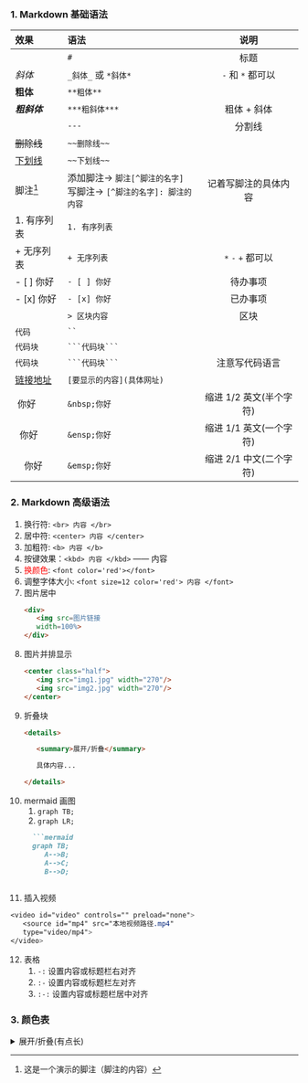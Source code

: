 ### 1. Markdown 基础语法

<div align=center>

| 效果 | 语法 | 说明 |
| :- | :- | :-: |
||`#`|标题|
| _斜体_ |`_斜体_` 或 `*斜体*`| `-` 和 `*` 都可以 |
| **粗体** |`**粗体**`|  |
| ***粗斜体*** |`***粗斜体***`| 粗体 + 斜体 |
|  |`---`| 分割线 |
| ~~删除线~~ |`~~删除线~~`|  |
| <u>下划线</u> |`~~下划线~~`|  |
| 脚注[^脚注的名字] | 添加脚注→ `脚注[^脚注的名字]`<br>写脚注→ `[^脚注的名字]: 脚注的内容`| 记着写脚注的具体内容 |
| 1. 有序列表 |`1. 有序列表`|  |
| + 无序列表 |`+ 无序列表`| `*` `-` `+` 都可以 |
| - [ ] 你好 |`- [ ] 你好`| 待办事项 |
| - [x] 你好 |`- [x] 你好`| 已办事项 |
|  |`> 区块内容`| 区块 |
| `代码` |` `` `|  |
| ```代码块``` |` ```代码块``` `|  |
| ```代码块``` |` ```代码块``` `| 注意写代码语言 |
| [链接地址](https://blog.csdn.net/weixin_44878336) |`[要显示的内容](具体网址)`|  |
| &nbsp;你好 |`&nbsp;你好`| 缩进 1/2 英文(半个字符) |
| &ensp;你好 |`&ensp;你好`| 缩进 1/1 英文(一个字符) |
| &emsp;你好 |`&emsp;你好`| 缩进 2/1 中文(二个字符) |

</div>

[^脚注的名字]: 这是一个演示的脚注（脚注的内容）

### 2. Markdown 高级语法

1. 换行符: `<br> 内容 </br>`
2. 居中符: `<center> 内容 </center>`
3. 加粗符: `<b> 内容 </b>`
4. 按键效果：`<kbd> 内容 </kbd>` —— <kbd> 内容 </kbd>
5. <font color='red'>换颜色</font>: `<font color='red'></font>`
6. 调整字体大小: `<font size=12 color='red'> 内容 </font>`
7. 图片居中
   ```markdown
   <div>
      <img src=图片链接
      width=100%>
   </div>
   ```
8. 图片并排显示
   ```markdown
   <center class="half">
      <img src="img1.jpg" width="270"/>
      <img src="img2.jpg" width="270"/>
   </center>
   ```
9. 折叠块
   ```markdown
   <details>

      <summary>展开/折叠</summary>

      具体内容...

   </details>
   ```
10. mermaid 画图
    1.  `graph TB;`
    2.  `graph LR;`
    ```markdown
      ```mermaid
      graph TB;
         A-->B;
         A-->C;
         B-->D;
      ```
    ```
11. 插入视频
   ```css
   <video id="video" controls="" preload="none"> 
      <source id="mp4" src="本地视频路径.mp4"
      type="video/mp4"> 
   </video>
   ```
12. 表格
    1. `-:` 设置内容或标题栏右对齐
    2. `:-` 设置内容或标题栏左对齐
    3. `:-:` 设置内容或标题栏居中对齐

### 3. 颜色表

<details>

<summary>展开/折叠(有点长)</summary>

> 在 Github 中可能无法正常显示字体颜色。

<div align="center">

| 颜色名 | 十六进制颜色值 | 颜色 |
|----------------------|--------------|-------------------|
| <font color="#F0F8FF">AliceBlue</font> | #F0F8FF | rgb(240, 248, 255) |
| <font color="#FAEBD7">AntiqueWhite</font> | #FAEBD7 | rgb(250, 235, 215) |
| <font color="#00FFFF">Aqua</font> | #00FFFF | rgb(0, 255, 255) |
| <font color="#7FFFD4">Aquamarine</font> | #7FFFD4 | rgb(127, 255, 212) |
| <font color="#F0FFFF">Azure</font> | #F0FFFF | rgb(240, 255, 255) |
| <font color="#F5F5DC">Beige</font> | #F5F5DC | rgb(245, 245, 220) |
| <font color="#FFE4C4">Bisque</font> | #FFE4C4 | rgb(255, 228, 196) |
| <font color="#000000">Black</font> | #000000 | rgb(0, 0, 0) |
| <font color="#FFEBCD">BlanchedAlmond</font> | #FFEBCD | rgb(255, 235, 205) |
| <font color="#0000FF">Blue</font> | #0000FF | rgb(0, 0, 255) |
| <font color="#8A2BE2">BlueViolet</font> | #8A2BE2 | rgb(138, 43, 226) |
| <font color="#A52A2A">Brown</font> | #A52A2A | rgb(165, 42, 42) |
| <font color="#DEB887">BurlyWood</font> | #DEB887 | rgb(222, 184, 135) |
| <font color="#5F9EA0">CadetBlue</font> | #5F9EA0 | rgb(95, 158, 160) |
| <font color="#7FFF00">Chartreuse</font> | #7FFF00 | rgb(127, 255, 0) |
| <font color="#D2691E">Chocolate</font> | #D2691E | rgb(210, 105, 30) |
| <font color="#FF7F50">Coral</font> | #FF7F50 | rgb(255, 127, 80) |
| <font color="#6495ED">CornflowerBlue</font> | #6495ED | rgb(100, 149, 237) |
| <font color="#FFF8DC">Cornsilk</font> | #FFF8DC | rgb(255, 248, 220) |
| <font color="#DC143C">Crimson</font> | #DC143C | rgb(220, 20, 60) |
| <font color="#00FFFF">Cyan</font> | #00FFFF | rgb(0, 255, 255) |
| <font color="#00008B">DarkBlue</font> | #00008B | rgb(0, 0, 139) |
| <font color="#008B8B">DarkCyan</font> | #008B8B | rgb(0, 139, 139) |
| <font color="#B8860B">DarkGoldenRod</font> | #B8860B | rgb(184, 134, 11) |
| <font color="#A9A9A9">DarkGray</font> | #A9A9A9 | rgb(169, 169, 169) |
| <font color="#006400">DarkGreen</font> | #006400 | rgb(0, 100, 0) |
| <font color="#BDB76B">DarkKhaki</font> | #BDB76B | rgb(189, 183, 107) |
| <font color="#8B008B">DarkMagenta</font> | #8B008B | rgb(139, 0, 139) |
| <font color="#556B2F">DarkOliveGreen</font> | #556B2F | rgb(85, 107, 47) |
| <font color="#FF8C00">Darkorange</font> | #FF8C00 | rgb(255, 140, 0) |
| <font color="#9932CC">DarkOrchid</font> | #9932CC | rgb(153, 50, 204) |
| <font color="#8B0000">DarkRed</font> | #8B0000 | rgb(139, 0, 0) |
| <font color="#E9967A">DarkSalmon</font> | #E9967A | rgb(233, 150, 122) |
| <font color="#8FBC8F">DarkSeaGreen</font> | #8FBC8F | rgb(143, 188, 143) |
| <font color="#483D8B">DarkSlateBlue</font> | #483D8B | rgb(72, 61, 139) |
| <font color="#2F4F4F">DarkSlateGray</font> | #2F4F4F | rgb(47, 79, 79) |
| <font color="#00CED1">DarkTurquoise</font> | #00CED1 | rgb(0, 206, 209) |
| <font color="#9400D3">DarkViolet</font> | #9400D3 | rgb(148, 0, 211) |
| <font color="#FF1493">DeepPink</font> | #FF1493 | rgb(255, 20, 147) |
| <font color="#00BFFF">DeepSkyBlue</font> | #00BFFF | rgb(0, 191, 255) |
| <font color="#696969">DimGray</font> | #696969 | rgb(105, 105, 105) |
| <font color="#1E90FF">DodgerBlue</font> | #1E90FF | rgb(30, 144, 255) |
| <font color="#D19275">Feldspar</font> | #D19275 | rgb(209, 146, 117) |
| <font color="#B22222">FireBrick</font> | #B22222 | rgb(178, 34, 34) |
| <font color="#FFFAF0">FloralWhite</font> | #FFFAF0 | rgb(255, 250, 240) |
| <font color="#228B22">ForestGreen</font> | #228B22 | rgb(34, 139, 34) |
| <font color="#FF00FF">Fuchsia</font> | #FF00FF | rgb(255, 0, 255) |
| <font color="#DCDCDC">Gainsboro</font> | #DCDCDC | rgb(220, 220, 220) |
| <font color="#F8F8FF">GhostWhite</font> | #F8F8FF | rgb(248, 248, 255) |
| <font color="#FFD700">Gold</font> | #FFD700 | rgb(255, 215, 0) |
| <font color="#DAA520">GoldenRod</font> | #DAA520 | rgb(218, 165, 32) |
| <font color="#808080">Gray</font> | #808080 | rgb(128, 128, 128) |
| <font color="#008000">Green</font> | #008000 | rgb(0, 128, 0) |
| <font color="#ADFF2F">GreenYellow</font> | #ADFF2F | rgb(173, 255, 47) |
| <font color="#F0FFF0">HoneyDew</font> | #F0FFF0 | rgb(240, 255, 240) |
| <font color="#FF69B4">HotPink</font> | #FF69B4 | rgb(255, 105, 180) |
| <font color="#CD5C5C">IndianRed</font> | #CD5C5C | rgb(205, 92, 92) |
| <font color="#4B0082">Indigo</font> | #4B0082 | rgb(75, 0, 130) |
| <font color="#FFFFF0">Ivory</font> | #FFFFF0 | rgb(255, 255, 240) |
| <font color="#F0E68C">Khaki</font> | #F0E68C | rgb(240, 230, 140) |
| <font color="#E6E6FA">Lavender</font> | #E6E6FA | rgb(230, 230, 250) |
| <font color="#FFF0F5">LavenderBlush</font> | #FFF0F5 | rgb(255, 240, 245) |
| <font color="#7CFC00">LawnGreen</font> | #7CFC00 | rgb(124, 252, 0) |
| <font color="#FFFACD">LemonChiffon</font> | #FFFACD | rgb(255, 250, 205) |
| <font color="#ADD8E6">LightBlue</font> | #ADD8E6 | rgb(173, 216, 230) |
| <font color="#F08080">LightCoral</font> | #F08080 | rgb(240, 128, 128) |
| <font color="#E0FFFF">LightCyan</font> | #E0FFFF | rgb(224, 255, 255) |
| <font color="#FAFAD2">LightGoldenRodYellow</font> | #FAFAD2 | rgb(250, 250, 210) |
| <font color="#D3D3D3">LightGrey</font> | #D3D3D3 | rgb(211, 211, 211) |
| <font color="#90EE90">LightGreen</font> | #90EE90 | rgb(144, 238, 144) |
| <font color="#FFB6C1">LightPink</font> | #FFB6C1 | rgb(255, 182, 193) |
| <font color="#FFA07A">LightSalmon</font> | #FFA07A | rgb(255, 160, 122) |
| <font color="#20B2AA">LightSeaGreen</font> | #20B2AA | rgb(32, 178, 170) |
| <font color="#87CEFA">LightSkyBlue</font> | #87CEFA | rgb(135, 206, 250) |
| <font color="#8470FF">LightSlateBlue</font> | #8470FF | rgb(132, 112, 255) |
| <font color="#778899">LightSlateGray</font> | #778899 | rgb(119, 136, 153) |
| <font color="#B0C4DE">LightSteelBlue</font> | #B0C4DE | rgb(176, 196, 222) |
| <font color="#FFFFE0">LightYellow</font> | #FFFFE0 | rgb(255, 255, 224) |
| <font color="#00FF00">Lime</font> | #00FF00 | rgb(0, 255, 0) |
| <font color="#32CD32">LimeGreen</font> | #32CD32 | rgb(50, 205, 50) |
| <font color="#FAF0E6">Linen</font> | #FAF0E6 | rgb(250, 240, 230) |
| <font color="#FF00FF">Magenta</font> | #FF00FF | rgb(255, 0, 255) |
| <font color="#800000">Maroon</font> | #800000 | rgb(128, 0, 0) |
| <font color="#66CDAA">MediumAquaMarine</font> | #66CDAA | rgb(102, 205, 170) |
| <font color="#0000CD">MediumBlue</font> | #0000CD | rgb(0, 0, 205) |
| <font color="#BA55D3">MediumOrchid</font> | #BA55D3 | rgb(186, 85, 211) |
| <font color="#9370D8">MediumPurple</font> | #9370D8 | rgb(147, 112, 216) |
| <font color="#3CB371">MediumSeaGreen</font> | #3CB371 | rgb(60, 179, 113) |
| <font color="#7B68EE">MediumSlateBlue</font> | #7B68EE | rgb(123, 104, 238) |
| <font color="#00FA9A">MediumSpringGreen</font> | #00FA9A | rgb(0, 250, 154) |
| <font color="#48D1CC">MediumTurquoise</font> | #48D1CC | rgb(72, 209, 204) |
| <font color="#C71585">MediumVioletRed</font> | #C71585 | rgb(199, 21, 133) |
| <font color="#191970">MidnightBlue</font> | #191970 | rgb(25, 25, 112) |
| <font color="#F5FFFA">MintCream</font> | #F5FFFA | rgb(245, 255, 250) |
| <font color="#FFE4E1">MistyRose</font> | #FFE4E1 | rgb(255, 228, 225) |
| <font color="#FFE4B5">Moccasin</font> | #FFE4B5 | rgb(255, 228, 181) |
| <font color="#FFDEAD">NavajoWhite</font> | #FFDEAD | rgb(255, 222, 173) |
| <font color="#000080">Navy</font> | #000080 | rgb(0, 0, 128) |
| <font color="#FDF5E6">OldLace</font> | #FDF5E6 | rgb(253, 245, 230) |
| <font color="#808000">Olive</font> | #808000 | rgb(128, 128, 0) |
| <font color="#6B8E23">OliveDrab</font> | #6B8E23 | rgb(107, 142, 35) |
| <font color="#FFA500">Orange</font> | #FFA500 | rgb(255, 165, 0) |
| <font color="#FF4500">OrangeRed</font> | #FF4500 | rgb(255, 69, 0) |
| <font color="#DA70D6">Orchid</font> | #DA70D6 | rgb(218, 112, 214) |
| <font color="#EEE8AA">PaleGoldenRod</font> | #EEE8AA | rgb(238, 232, 170) |
| <font color="#98FB98">PaleGreen</font> | #98FB98 | rgb(152, 251, 152) |
| <font color="#AFEEEE">PaleTurquoise</font> | #AFEEEE | rgb(175, 238, 238) |
| <font color="#D87093">PaleVioletRed</font> | #D87093 | rgb(216, 112, 147) |
| <font color="#FFEFD5">PapayaWhip</font> | #FFEFD5 | rgb(255, 239, 213) |
| <font color="#FFDAB9">PeachPuff</font> | #FFDAB9 | rgb(255, 218, 185) |
| <font color="#CD853F">Peru</font> | #CD853F | rgb(205, 133, 63) |
| <font color="#FFC0CB">Pink</font> | #FFC0CB | rgb(255, 192, 203) |
| <font color="#DDA0DD">Plum</font> | #DDA0DD | rgb(221, 160, 221) |
| <font color="#B0E0E6">PowderBlue</font> | #B0E0E6 | rgb(176, 224, 230) |
| <font color="#800080">Purple</font> | #800080 | rgb(128, 0, 128) |
| <font color="#FF0000">Red</font> | #FF0000 | rgb(255, 0, 0) |
| <font color="#BC8F8F">RosyBrown</font> | #BC8F8F | rgb(188, 143, 143) |
| <font color="#4169E1">RoyalBlue</font> | #4169E1 | rgb(65, 105, 225) |
| <font color="#8B4513">SaddleBrown</font> | #8B4513 | rgb(139, 69, 19) |
| <font color="#FA8072">Salmon</font> | #FA8072 | rgb(250, 128, 114) |
| <font color="#F4A460">SandyBrown</font> | #F4A460 | rgb(244, 164, 96) |
| <font color="#2E8B57">SeaGreen</font> | #2E8B57 | rgb(46, 139, 87) |
| <font color="#FFF5EE">SeaShell</font> | #FFF5EE | rgb(255, 245, 238) |
| <font color="#A0522D">Sienna</font> | #A0522D | rgb(160, 82, 45) |
| <font color="#C0C0C0">Silver</font> | #C0C0C0 | rgb(192, 192, 192) |
| <font color="#87CEEB">SkyBlue</font> | #87CEEB | rgb(135, 206, 235) |
| <font color="#6A5ACD">SlateBlue</font> | #6A5ACD | rgb(106, 90, 205) |
| <font color="#708090">SlateGray</font> | #708090 | rgb(112, 128, 144) |
| <font color="#FFFAFA">Snow</font> | #FFFAFA | rgb(255, 250, 250) |
| <font color="#00FF7F">SpringGreen</font> | #00FF7F | rgb(0, 255, 127) |
| <font color="#4682B4">SteelBlue</font> | #4682B4 | rgb(70, 130, 180) |
| <font color="#D2B48C">Tan</font> | #D2B48C | rgb(210, 180, 140) |
| <font color="#008080">Teal</font> | #008080 | rgb(0, 128, 128) |
| <font color="#D8BFD8">Thistle</font> | #D8BFD8 | rgb(216, 191, 216) |
| <font color="#FF6347">Tomato</font> | #FF6347 | rgb(255, 99, 71) |
| <font color="#40E0D0">Turquoise</font> | #40E0D0 | rgb(64, 224, 208) |
| <font color="#EE82EE">Violet</font> | #EE82EE | rgb(238, 130, 238) |
| <font color="#F5DEB3">Wheat</font> | #F5DEB3 | rgb(245, 222, 179) |
| <font color="#FFFFFF">White</font> | #FFFFFF | rgb(255, 255, 255) |
| <font color="#F5F5F5">WhiteSmoke</font> | #F5F5F5 | rgb(245, 245, 245) |
| <font color="#FFFF00">Yellow</font> | #FFFF00 | rgb(255, 255, 0) |
| <font color="#9ACD32">YellowGreen</font> | #9ACD32 | rgb(154, 205, 50) |

</div>

</details>